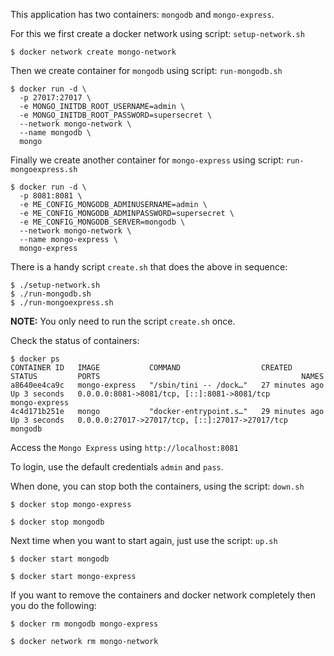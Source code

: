 This application has two containers: `mongodb` and `mongo-express`.

For this we first create a docker network using script: `setup-network.sh`

    $ docker network create mongo-network

Then we create container for `mongodb` using script: `run-mongodb.sh`

    $ docker run -d \
      -p 27017:27017 \
      -e MONGO_INITDB_ROOT_USERNAME=admin \
      -e MONGO_INITDB_ROOT_PASSWORD=supersecret \
      --network mongo-network \
      --name mongodb \
      mongo

Finally we create another container for `mongo-express` using script: `run-mongoexpress.sh`

    $ docker run -d \
      -p 8081:8081 \
      -e ME_CONFIG_MONGODB_ADMINUSERNAME=admin \
      -e ME_CONFIG_MONGODB_ADMINPASSWORD=supersecret \
      -e ME_CONFIG_MONGODB_SERVER=mongodb \
      --network mongo-network \
      --name mongo-express \
      mongo-express

There is a handy script `create.sh` that does the above in sequence:

    $ ./setup-network.sh
    $ ./run-mongodb.sh
    $ ./run-mongoexpress.sh

**NOTE:** You only need to run the script `create.sh` once.

Check the status of containers:

    $ docker ps
    CONTAINER ID   IMAGE           COMMAND                  CREATED          STATUS         PORTS                                             NAMES
    a8640ee4ca9c   mongo-express   "/sbin/tini -- /dock…"   27 minutes ago   Up 3 seconds   0.0.0.0:8081->8081/tcp, [::]:8081->8081/tcp       mongo-express
    4c4d171b251e   mongo           "docker-entrypoint.s…"   29 minutes ago   Up 3 seconds   0.0.0.0:27017->27017/tcp, [::]:27017->27017/tcp   mongodb

Access the `Mongo Express` using `http://localhost:8081`

To login, use the default credentials `admin` and `pass`.

When done, you can stop both the containers, using the script: `down.sh`

    $ docker stop mongo-express

    $ docker stop mongodb

Next time when you want to start again, just use the script: `up.sh`

    $ docker start mongodb

    $ docker start mongo-express

If you want to remove the containers and docker network completely then you do the following:

    $ docker rm mongodb mongo-express

    $ docker network rm mongo-network
